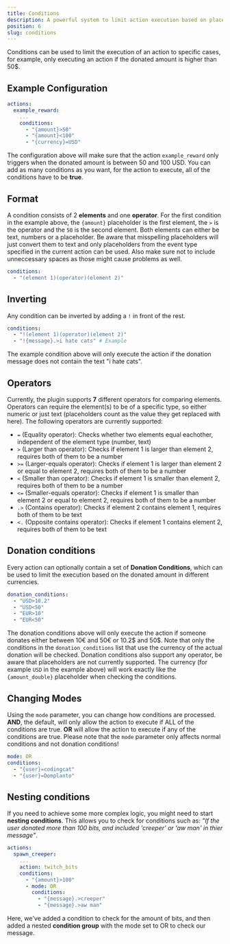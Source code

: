 ```yaml
---
title: Conditions
description: A powerful system to limit action execution based on placeholders
position: 6
slug: conditions
---
```


Conditions can be used to limit the execution of an action to specific cases, for example, only executing an action if the donated amount is higher than 50$.

## Example Configuration
```yaml
actions:
  example_reward:
    ...
    conditions:
      - "{amount}>50"
      - "{amount}<100"
      - "{currency}=USD"
```
The configuration above will make sure that the action `example_reward` only triggers when the donated amount is between 50 and 100 USD.
You can add as many conditions as you want, for the action to execute, all of the conditions have to be **true**.

## Format
A condition consists of 2 **elements** and one **operator**. For the first condition in the example above, the `{amount}` placeholder is the first element, the `>` is the operator and the `50` is the second element. Both elements can either be text, numbers or a placeholder. Be aware that misspelling placeholders will just convert them to text and only placeholders from the event type specified in the current action can be used. Also make sure not to include unneccessary spaces as those might cause problems as well.
```yaml
conditions:
  - "(element 1)(operator)(element 2)"
```

## Inverting
Any condition can be inverted by adding a `!` in front of the rest.
```yaml
conditions:
  - "!(element 1)(operator)(element 2)"
  - "!{message}.>i hate cats" # Example
```
The example condition above will only execute the action if the donation message does not contain the text "i hate cats".

## Operators
Currently, the plugin supports **7** different operators for comparing elements. Operators can require the element(s) to be of a specific type, so either numeric or just text (placeholders count as the value they get replaced with here). The following operators are currently supported:
- `=` (Equality operator): Checks whether two elements equal eachother, independent of the element type (number, text)
- `>` (Larger than operator): Checks if element 1 is larger than element 2, requires both of them to be a number
- `>=` (Larger-equals operator): Checks if element 1 is larger than element 2 or equal to element 2, requires both of them to be a number
- `<` (Smaller than operator): Checks if element 1 is smaller than element 2, requires both of them to be a number
- `<=` (Smaller-equals operator): Checks if element 1 is smaller than element 2 or equal to element 2, requires both of them to be a number
- `.>` (Contains operator): Checks if element 2 contains element 1, requires both of them to be text
- `<.` (Opposite contains operator): Checks if element 1 contains element 2, requires both of them to be text

## Donation conditions
Every action can optionally contain a set of **Donation Conditions**, which can be used to limit the execution based on the donated amount in different currencies.
```yaml
donation_conditions:
  - "USD>10.2"
  - "USD<50"
  - "EUR>10"
  - "EUR<50"
```
The donation conditions above will only execute the action if someone donates either between 10€ and 50€ or 10.2$ and 50$. Note that only the conditions in the `donation_conditions` list that use the currency of the actual donation will be checked. Donation conditions also support any operator, be aware that placeholders are not currently supported. The currency (for example `USD` in the example above) will work exactly like the `{amount_double}` placeholder when checking the conditions.

## Changing Modes
Using the `mode` parameter, you can change how conditions are processed. **AND**, the default, will only allow the action to execute if ALL of the conditions are true. **OR** will allow the action to execute if any of the conditions are true. Please note that the `mode` parameter only affects normal conditions and not donation conditions!
```yaml
mode: OR
conditions:
  - "{user}=codingcat"
  - "{user}=Domplanto"
```

## Nesting conditions
If you need to achieve some more complex logic, you might need to start **nesting conditions**. This allows you to check for conditions such as: *"If the user donated more than 100 bits, and included 'creeper' or 'aw man' in thier message"*.
```yaml
actions:
  spawn_creeper:
    ...
    action: twitch_bits
    conditions:
      - "{amount}>100"
      - mode: OR
        conditions:
          - "{message}.>creeper"
          - "{message}.>aw man"
```
Here, we've added a condition to check for the amount of bits, and then added a nested **condition group** with the mode set to OR to check our message.